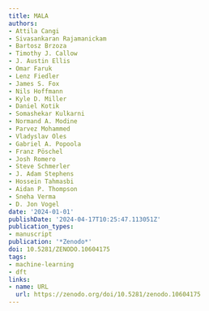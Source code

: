 ```yaml
---
title: MALA
authors:
- Attila Cangi
- Sivasankaran Rajamanickam
- Bartosz Brzoza
- Timothy J. Callow
- J. Austin Ellis
- Omar Faruk
- Lenz Fiedler
- James S. Fox
- Nils Hoffmann
- Kyle D. Miller
- Daniel Kotik
- Somashekar Kulkarni
- Normand A. Modine
- Parvez Mohammed
- Vladyslav Oles
- Gabriel A. Popoola
- Franz Pöschel
- Josh Romero
- Steve Schmerler
- J. Adam Stephens
- Hossein Tahmasbi
- Aidan P. Thompson
- Sneha Verma
- D. Jon Vogel
date: '2024-01-01'
publishDate: '2024-04-17T10:25:47.113051Z'
publication_types:
- manuscript
publication: '*Zenodo*'
doi: 10.5281/ZENODO.10604175
tags:
- machine-learning
- dft
links:
- name: URL
  url: https://zenodo.org/doi/10.5281/zenodo.10604175
---
```

